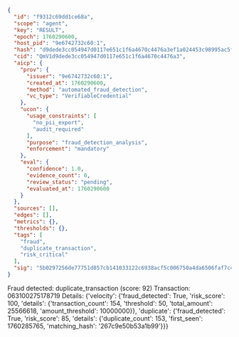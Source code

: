 ```json
{
  "id": "f9312c69dd1ce68a",
  "scope": "agent",
  "key": "RESULT",
  "epoch": 1760290600,
  "host_pid": "9e6742732c60:1",
  "hash": "d9dede3cc054947d0117e651c1f6a4670c4476a3ef1a024453c98995ac5f79fa",
  "cid": "QmV1d9dede3cc054947d0117e651c1f6a4670c4476a3",
  "aicp": {
    "prov": {
      "issuer": "9e6742732c60:1",
      "created_at": 1760290600,
      "method": "automated_fraud_detection",
      "vc_type": "VerifiableCredential"
    },
    "ucon": {
      "usage_constraints": [
        "no_pii_export",
        "audit_required"
      ],
      "purpose": "fraud_detection_analysis",
      "enforcement": "mandatory"
    },
    "eval": {
      "confidence": 1.0,
      "evidence_count": 0,
      "review_status": "pending",
      "evaluated_at": 1760290600
    }
  },
  "sources": [],
  "edges": [],
  "metrics": {},
  "thresholds": {},
  "tags": [
    "fraud",
    "duplicate_transaction",
    "risk_critical"
  ],
  "sig": "5b0297256de77751d857cb141033122c6938acf5c006750a4da6506faf7c4b1f"
}
```

Fraud detected: duplicate_transaction (score: 92)
Transaction: 063100275178719
Details: {'velocity': {'fraud_detected': True, 'risk_score': 100, 'details': {'transaction_count': 154, 'threshold': 50, 'total_amount': 25566618, 'amount_threshold': 10000000}}, 'duplicate': {'fraud_detected': True, 'risk_score': 85, 'details': {'duplicate_count': 153, 'first_seen': 1760285765, 'matching_hash': '267c9e50b53a1b99'}}}